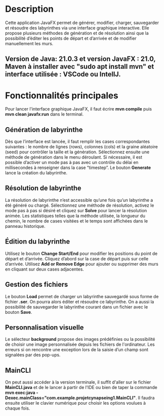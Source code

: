 # Description
Cette application JavaFX permet de générer, modifier, charger, sauvegarder et résoudre des labyrinthes via une interface graphique interactive. Elle propose plusieurs méthodes de génération et de résolution ainsi que la possibilité d’éditer les points de départ et d’arrivée et de modifier manuellement les murs. 

## Version de Java: 21.0.3 et version JavaFX : 21.0, Maven à installer avec "sudo apt install mvn" et interface utilisée : VSCode ou IntellJ.


# Fonctionnalités principales

Pour lancer l'interface graphique JavaFX, il faut écrire **mvn compile** puis **mvn clean javafx:run** dans le terminal.

## Génération de labyrinthe
Dès que l’interface est lancée, il faut remplir les cases correspondantes suivantes : le nombre de lignes (rows), colonnes (cols) et la graine aléatoire (seed) pour contrôler la taille et la génération. Sélectionnez ensuite une méthode de génération dans le menu déroulant. Si nécessaire, il est possible d’activer un mode pas à pas avec un contrôle du délai en millisecondes à renseigner dans la case “timestep”. Le bouton **Generate** lance la création du labyrinthe.

## Résolution de labyrinthe
La résolution de labyrinthe n’est accessible qu’une fois qu’un labyrinthe a été généré ou chargé. Sélectionnez une méthode de résolution, activez le mode pas à pas si désiré et cliquez sur **Solve** pour lancer la résolution animée. Les statistiques telles que la méthode utilisée, la longueur du chemin, le nombre de cases visitées et le temps sont affichées dans le panneau historique.

## Édition du labyrinthe
Utilisez le bouton **Change Start/End** pour modifier les positions du point de départ et d’arrivée. Cliquez d’abord sur la case de départ puis sur celle d’arrivée. Utilisez **Add or Remove Edge** pour ajouter ou supprimer des murs en cliquant sur deux cases adjacentes.

## Gestion des fichiers
Le bouton **Load** permet de charger un labyrinthe sauvegardé sous forme de fichier **.ser**. On pourra alors éditer et résoudre ce labyrinthe. On a aussi la possibilité de sauvegarder le labyrinthe courant dans un fichier avec le bouton **Save**.

## Personnalisation visuelle
Le sélecteur **background** propose des images prédéfinies ou la possibilité de choisir une image personnalisée depuis les fichiers de l'ordinateur. Les erreurs si on rencontre une exception lors de la saisie d’un champ sont signalées par des pop-ups.

## MainCLI
On peut aussi accéder à la version terminale, il suffit d'aller sur le fichier **MainCLI.java** et de le lancer à partir de l'IDE ou bien de taper la commande **mvn exec:java -Dexec.mainClass="com.example.projetcynapseing1.MainCLI"**. Il faudra ensuite utiliser le clavier numérique pour choisir les options voulues à chaque fois.

